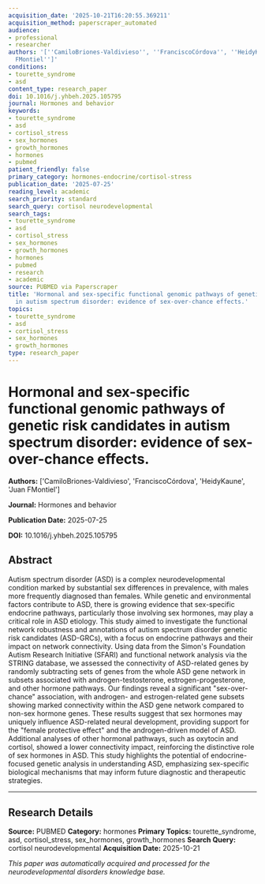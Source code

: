 ```yaml
---
acquisition_date: '2025-10-21T16:20:55.369211'
acquisition_method: paperscraper_automated
audience:
- professional
- researcher
authors: '[''CamiloBriones-Valdivieso'', ''FranciscoCórdova'', ''HeidyKaune'', ''Juan
  FMontiel'']'
conditions:
- tourette_syndrome
- asd
content_type: research_paper
doi: 10.1016/j.yhbeh.2025.105795
journal: Hormones and behavior
keywords:
- tourette_syndrome
- asd
- cortisol_stress
- sex_hormones
- growth_hormones
- hormones
- pubmed
patient_friendly: false
primary_category: hormones-endocrine/cortisol-stress
publication_date: '2025-07-25'
reading_level: academic
search_priority: standard
search_query: cortisol neurodevelopmental
search_tags:
- tourette_syndrome
- asd
- cortisol_stress
- sex_hormones
- growth_hormones
- hormones
- pubmed
- research
- academic
source: PUBMED via Paperscraper
title: 'Hormonal and sex-specific functional genomic pathways of genetic risk candidates
  in autism spectrum disorder: evidence of sex-over-chance effects.'
topics:
- tourette_syndrome
- asd
- cortisol_stress
- sex_hormones
- growth_hormones
type: research_paper
---
```


# Hormonal and sex-specific functional genomic pathways of genetic risk candidates in autism spectrum disorder: evidence of sex-over-chance effects.

**Authors:** ['CamiloBriones-Valdivieso', 'FranciscoCórdova', 'HeidyKaune', 'Juan FMontiel']

**Journal:** Hormones and behavior

**Publication Date:** 2025-07-25

**DOI:** 10.1016/j.yhbeh.2025.105795

## Abstract

Autism spectrum disorder (ASD) is a complex neurodevelopmental condition marked by substantial sex differences in prevalence, with males more frequently diagnosed than females. While genetic and environmental factors contribute to ASD, there is growing evidence that sex-specific endocrine pathways, particularly those involving sex hormones, may play a critical role in ASD etiology. This study aimed to investigate the functional network robustness and annotations of autism spectrum disorder genetic risk candidates (ASD-GRCs), with a focus on endocrine pathways and their impact on network connectivity. Using data from the Simon's Foundation Autism Research Initiative (SFARI) and functional network analysis via the STRING database, we assessed the connectivity of ASD-related genes by randomly subtracting sets of genes from the whole ASD gene network in subsets associated with androgen-testosterone, estrogen-progesterone, and other hormone pathways. Our findings reveal a significant "sex-over-chance" association, with androgen- and estrogen-related gene subsets showing marked connectivity within the ASD gene network compared to non-sex hormone genes. These results suggest that sex hormones may uniquely influence ASD-related neural development, providing support for the "female protective effect" and the androgen-driven model of ASD. Additional analyses of other hormonal pathways, such as oxytocin and cortisol, showed a lower connectivity impact, reinforcing the distinctive role of sex hormones in ASD. This study highlights the potential of endocrine-focused genetic analysis in understanding ASD, emphasizing sex-specific biological mechanisms that may inform future diagnostic and therapeutic strategies.

---

## Research Details

**Source:** PUBMED
**Category:** hormones
**Primary Topics:** tourette_syndrome, asd, cortisol_stress, sex_hormones, growth_hormones
**Search Query:** cortisol neurodevelopmental
**Acquisition Date:** 2025-10-21

*This paper was automatically acquired and processed for the neurodevelopmental disorders knowledge base.*
